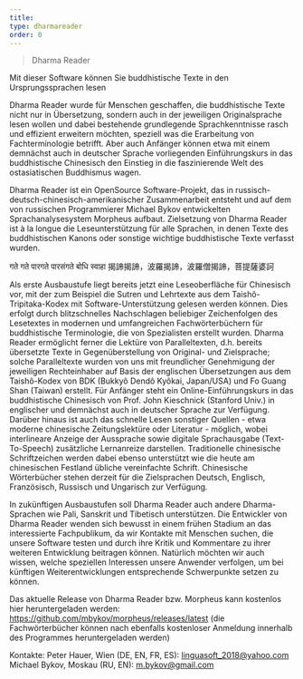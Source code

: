 ```yaml
---
title:
type: dharmareader
order: 0
---
```


> Dharma Reader

Mit dieser Software können Sie buddhistische Texte in den Ursprungssprachen lesen

Dharma Reader wurde für Menschen geschaffen, die buddhistische Texte nicht nur in Übersetzung, sondern auch in der jeweiligen Originalsprache lesen wollen und dabei bestehende grundlegende Sprachkenntnisse rasch und effizient erweitern möchten, speziell was die Erarbeitung von Fachterminologie betrifft. Aber auch Anfänger können etwa mit einem demnächst auch in deutscher Sprache vorliegenden Einführungskurs in das buddhistische Chinesisch den Einstieg in die faszinierende Welt des ostasiatischen Buddhismus wagen.

Dharma Reader ist ein OpenSource Software-Projekt, das in russisch-deutsch-chinesisch-amerikanischer Zusammenarbeit entsteht und auf dem von russischen Programmierer Michael Bykov entwickelten Sprachanalysesystem Morpheus aufbaut.
Zielsetzung von Dharma Reader ist à la longue die Leseunterstützung für alle Sprachen, in denen Texte des buddhistischen Kanons oder sonstige wichtige buddhistische Texte verfasst wurden.

गते गते पारगते पारसंगते बोधि स्वाहा
揭諦揭諦，波羅揭諦，波羅僧揭諦，菩提薩婆訶

Als erste Ausbaustufe liegt bereits jetzt eine Leseoberfläche für Chinesisch vor, mit der zum Beispiel die Sutren und Lehrtexte aus dem Taishô-Tripitaka-Kodex mit Software-Unterstützung gelesen werden können. Dies erfolgt durch blitzschnelles Nachschlagen beliebiger Zeichenfolgen des Lesetextes in modernen und umfangreichen Fachwörterbüchern für buddhistische Terminologie, die von Spezialisten erstellt wurden. Dharma Reader ermöglicht ferner die Lektüre von Paralleltexten, d.h. bereits übersetzte Texte in Gegenüberstellung von Original- und Zielsprache; solche Paralleltexte wurden von uns mit freundlicher Genehmigung der jeweiligen Rechteinhaber auf Basis der englischen Übersetzungen aus dem Taishô-Kodex von BDK (Bukkyô Dendô Kyôkai, Japan/USA) und Fo Guang Shan (Taiwan) erstellt. Für Anfänger steht ein Online-Einführungskurs in das buddhistische Chinesisch von Prof. John Kieschnick (Stanford Univ.) in englischer und demnächst auch in deutscher Sprache zur Verfügung. Darüber hinaus ist auch das schnelle Lesen sonstiger Quellen - etwa moderne chinesische Zeitungslektüre oder Literatur - möglich, wobei interlineare Anzeige der Aussprache sowie digitale Sprachausgabe (Text-To-Speech) zusätzliche Lernanreize darstellen. Traditionelle chinesische Schriftzeichen werden dabei ebenso unterstützt wie die heute am chinesischen Festland übliche vereinfachte Schrift. Chinesische Wörterbücher stehen derzeit für die Zielsprachen Deutsch, Englisch, Französisch, Russisch und Ungarisch zur Verfügung.

In zukünftigen Ausbaustufen soll Dharma Reader auch andere Dharma-Sprachen wie Pali, Sanskrit und Tibetisch unterstützen.
Die Entwickler von Dharma Reader wenden sich bewusst in einem frühen Stadium an das interessierte Fachpublikum, da wir Kontakte mit Menschen suchen, die unsere Software testen und durch ihre Kritik und Kommentare zu ihrer weiteren Entwicklung beitragen können. Natürlich möchten wir auch wissen, welche speziellen Interessen unsere Anwender verfolgen, um bei künftigen Weiterentwicklungen entsprechende Schwerpunkte setzen zu können.

Das aktuelle Release von Dharma Reader bzw. Morpheus kann kostenlos hier heruntergeladen werden:
https://github.com/mbykov/morpheus/releases/latest (die Fachwörterbücher können nach ebenfalls kostenloser Anmeldung innerhalb des Programmes heruntergeladen werden)

Kontakte:
Peter Hauer, Wien (DE, EN, FR, ES): linguasoft_2018@yahoo.com
Michael Bykov, Moskau (RU, EN): m.bykov@gmail.com
